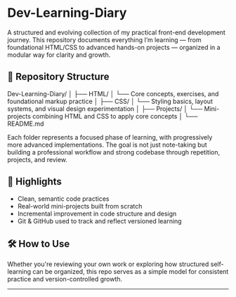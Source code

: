 # Dev-Learning-Diary

A structured and evolving collection of my practical front-end development journey. This repository documents everything I’m learning — from foundational HTML/CSS to advanced hands-on projects — organized in a modular way for clarity and growth.

## 📁 Repository Structure

Dev-Learning-Diary/
│
├── HTML/
│ └── Core concepts, exercises, and foundational markup practice
│
├── CSS/
│ └── Styling basics, layout systems, and visual design experimentation
│
├── Projects/
│ └── Mini-projects combining HTML and CSS to apply core concepts
│
└── README.md


Each folder represents a focused phase of learning, with progressively more advanced implementations. The goal is not just note-taking but building a professional workflow and strong codebase through repetition, projects, and review.

## 🧠 Highlights

- Clean, semantic code practices
- Real-world mini-projects built from scratch
- Incremental improvement in code structure and design
- Git & GitHub used to track and reflect versioned learning

## 🛠️ How to Use

Whether you're reviewing your own work or exploring how structured self-learning can be organized, this repo serves as a simple model for consistent practice and version-controlled growth.

---



